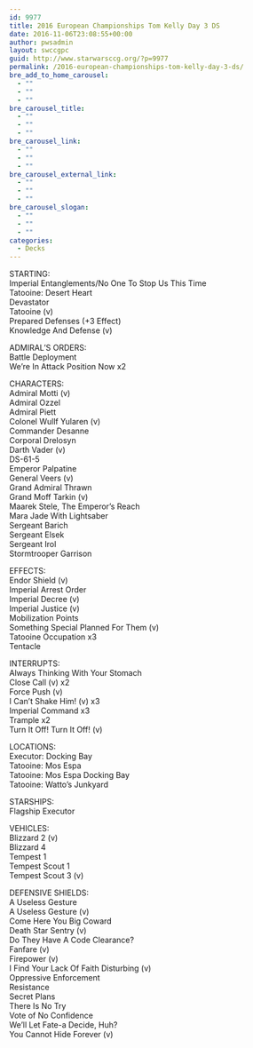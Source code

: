 ```yaml
---
id: 9977
title: 2016 European Championships Tom Kelly Day 3 DS
date: 2016-11-06T23:08:55+00:00
author: pwsadmin
layout: swccgpc
guid: http://www.starwarsccg.org/?p=9977
permalink: /2016-european-championships-tom-kelly-day-3-ds/
bre_add_to_home_carousel:
  - ""
  - ""
  - ""
bre_carousel_title:
  - ""
  - ""
  - ""
bre_carousel_link:
  - ""
  - ""
  - ""
bre_carousel_external_link:
  - ""
  - ""
  - ""
bre_carousel_slogan:
  - ""
  - ""
  - ""
categories:
  - Decks
---
```

STARTING:  
Imperial Entanglements/No One To Stop Us This Time  
Tatooine: Desert Heart  
Devastator  
Tatooine (v)  
Prepared Defenses (+3 Effect)  
Knowledge And Defense (v)

ADMIRAL&#8217;S ORDERS:  
Battle Deployment  
We’re In Attack Position Now x2

CHARACTERS:  
Admiral Motti (v)  
Admiral Ozzel  
Admiral Piett  
Colonel Wullf Yularen (v)  
Commander Desanne  
Corporal Drelosyn  
Darth Vader (v)  
DS-61-5  
Emperor Palpatine  
General Veers (v)  
Grand Admiral Thrawn  
Grand Moff Tarkin (v)  
Maarek Stele, The Emperor’s Reach  
Mara Jade With Lightsaber  
Sergeant Barich  
Sergeant Elsek  
Sergeant Irol  
Stormtrooper Garrison

EFFECTS:  
Endor Shield (v)  
Imperial Arrest Order  
Imperial Decree (v)  
Imperial Justice (v)  
Mobilization Points  
Something Special Planned For Them (v)  
Tatooine Occupation x3  
Tentacle

INTERRUPTS:  
Always Thinking With Your Stomach  
Close Call (v) x2  
Force Push (v)  
I Can’t Shake Him! (v) x3  
Imperial Command x3  
Trample x2  
Turn It Off! Turn It Off! (v)

LOCATIONS:  
Executor: Docking Bay  
Tatooine: Mos Espa  
Tatooine: Mos Espa Docking Bay  
Tatooine: Watto’s Junkyard

STARSHIPS:  
Flagship Executor

VEHICLES:  
Blizzard 2 (v)  
Blizzard 4  
Tempest 1  
Tempest Scout 1  
Tempest Scout 3 (v)

DEFENSIVE SHIELDS:  
A Useless Gesture  
A Useless Gesture (v)  
Come Here You Big Coward  
Death Star Sentry (v)  
Do They Have A Code Clearance?  
Fanfare (v)  
Firepower (v)  
I Find Your Lack Of Faith Disturbing (v)  
Oppressive Enforcement  
Resistance  
Secret Plans  
There Is No Try  
Vote of No Confidence  
We’ll Let Fate-a Decide, Huh?  
You Cannot Hide Forever (v)